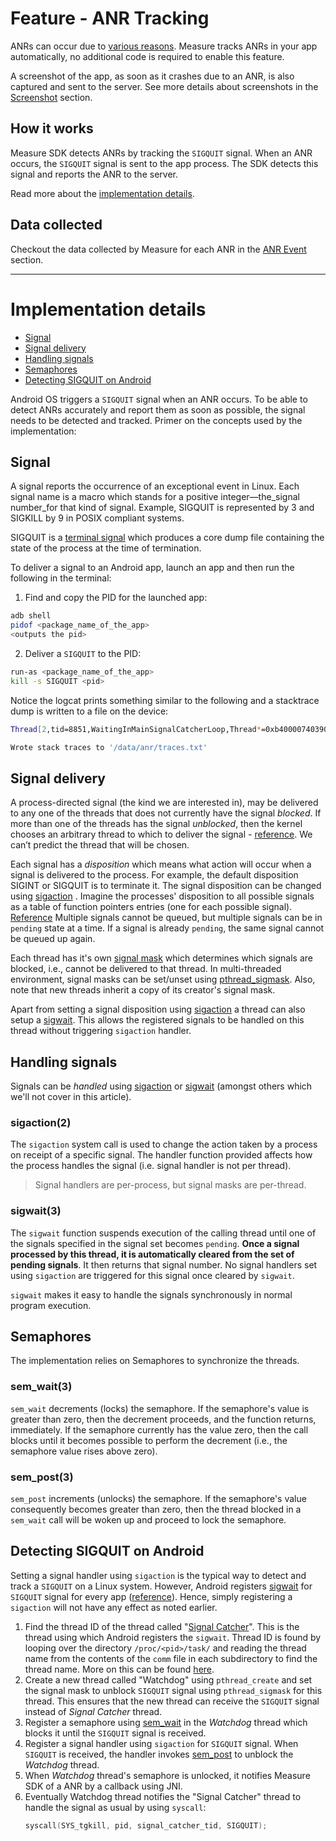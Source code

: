 # Feature - ANR Tracking

ANRs can occur due
to [various reasons](https://developer.android.com/topic/performance/anrs/diagnose-and-fix-anrs#input-dispatch-common-causes).
Measure tracks ANRs in your app automatically, no additional code is required
to enable this feature.

A screenshot of the app, as soon as it crashes due to an ANR, is also captured and sent to the server.
See more details about screenshots in the [Screenshot](feature_screenshot.md) section.

## How it works

Measure SDK detects ANRs by tracking the `SIGQUIT` signal. When an ANR occurs, the `SIGQUIT` signal is
sent to the app process. The SDK detects this signal and reports the ANR to the server.

Read more about the [implementation details](#implementation-details).

## Data collected

Checkout the data collected by Measure for each ANR in the [ANR Event](../../../docs/api/sdk/README.md#anr) section.

---
# Implementation details

* [Signal](#signal)
* [Signal delivery](#signal-delivery)
* [Handling signals](#handling-signals)
* [Semaphores](#semaphores)
* [Detecting SIGQUIT on Android](#detecting-sigquit-on-android)

Android OS triggers a `SIGQUIT` signal when an ANR occurs. To be able to detect ANRs accurately and
report them as soon
as possible, the signal needs to be detected and tracked. Primer on the concepts used by the
implementation:

## Signal

A signal reports the occurrence of an exceptional event in Linux. Each signal name is a macro which
stands for a
positive integer—the_signal number_for that kind of signal. Example, SIGQUIT is represented by 3 and
SIGKILL by 9 in
POSIX compliant systems.

SIGQUIT is
a [terminal signal](https://www.gnu.org/software/libc/manual/html_node/Termination-Signals.html)
which
produces a core dump file containing the state of the process at the time of termination.

To deliver a signal to an Android app, launch an app and then run the following in the terminal:

1. Find and copy the PID for the launched app:

```bash
adb shell
pidof <package_name_of_the_app>
<outputs the pid>
```

2. Deliver a `SIGQUIT` to the PID:

```bash
run-as <package_name_of_the_app>
kill -s SIGQUIT <pid>
```

Notice the logcat prints something similar to the following and a stacktrace dump is written to a
file on the device:

```bash
Thread[2,tid=8851,WaitingInMainSignalCatcherLoop,Thread*=0xb40000740390ff50,peer=0x12e401f8,"Signal Catcher"]: reacting to signal 3

Wrote stack traces to '/data/anr/traces.txt'
```

## Signal delivery

A process-directed signal (the kind we are interested in), may be delivered to any one of the
threads that does not
currently have the signal *blocked*. If more than one of the threads has the signal *unblocked*,
then the kernel chooses
an arbitrary thread to which to deliver the signal - [reference](https://arc.net/l/quote/hobkxzrr).
We can’t predict the
thread that will be chosen.

Each signal has a *disposition* which means what action will occur when a signal is delivered to the
process. For
example, the default disposition SIGINT or SIGQUIT is to terminate it. The signal disposition can be
changed
using [sigaction](https://man7.org/linux/man-pages/man2/sigaction.2.html) . Imagine the processes'
disposition to all
possible signals as a table of function pointers entries (one for each possible
signal). [Reference](https://csresources.github.io/SystemProgrammingWiki/SystemProgramming/Signals,-Part-2:-Pending-Signals-and-Signal-Masks/)
Multiple signals cannot be queued, but multiple signals can be in `pending` state at a time. If a
signal is
already `pending`, the same signal cannot be queued up again.

Each thread has it's
own [signal mask](https://csresources.github.io/SystemProgrammingWiki/SystemProgramming/Signals,-Part-2:-Pending-Signals-and-Signal-Masks/)
which determines which signals are blocked, i.e., cannot be delivered to that thread. In
multi-threaded environment,
signal masks can be set/unset
using [pthread_sigmask](https://man7.org/linux/man-pages/man3/pthread_sigmask.3.html).
Also, note that new threads inherit a copy of its creator's signal mask.

Apart from setting a signal disposition
using [sigaction](https://man7.org/linux/man-pages/man2/sigaction.2.html) a
thread can also setup a [sigwait](https://man7.org/linux/man-pages/man3/sigwait.3.html). This allows
the registered
signals to be handled on this thread without triggering `sigaction` handler.

## Handling signals

Signals can be *handled* using [sigaction](https://man7.org/linux/man-pages/man2/sigaction.2.html)
or [sigwait](https://man7.org/linux/man-pages/man3/sigwait.3.html) (amongst others which we'll not
cover in this
article).

### sigaction(2)

The `sigaction` system call is used to change the action taken by a process on receipt of a specific
signal. The handler
function provided affects how the process handles the signal (i.e. signal handler is not per
thread).

> Signal handlers are per-process, but signal masks are per-thread.

### sigwait(3)

The `sigwait` function suspends execution of the calling thread until one of the signals specified
in the signal set
becomes `pending`. **Once a signal processed by this thread, it is automatically cleared from the
set of pending signals**. It then returns that signal number. No signal handlers set
using `sigaction` are triggered for
this signal once
cleared by `sigwait`.

`sigwait` makes it easy to handle the signals synchronously in normal program execution.

## Semaphores

The implementation relies on Semaphores to synchronize the threads.

### sem_wait(3)

`sem_wait` decrements (locks) the semaphore. If the semaphore's value is greater than zero, then the
decrement proceeds, and the function returns, immediately. If the semaphore currently has the value
zero, then the call blocks until it becomes possible to perform the decrement (i.e., the semaphore
value rises above zero).

### sem_post(3)

`sem_post` increments (unlocks) the semaphore. If the semaphore's value
consequently becomes greater than zero, then the thread blocked in a `sem_wait` call
will be woken up and proceed to lock the semaphore.

## Detecting SIGQUIT on Android

Setting a signal handler using `sigaction` is the typical way to detect and track a `SIGQUIT` on a
Linux system.
However, Android registers [sigwait](https://man7.org/linux/man-pages/man3/sigwait.3.html)
for `SIGQUIT` signal for
every
app ([reference](https://android.googlesource.com/platform/art/+/refs/heads/main/runtime/signal_catcher.cc)).
Hence, simply registering a `sigaction` will not have any effect as noted earlier.

1. Find the thread ID of the thread
   called "[Signal Catcher](https://android.googlesource.com/platform/art/+/refs/heads/main/runtime/signal_catcher.cc)".
   This is the thread using which Android registers the `sigwait`.
   Thread ID is found by looping over the directory `/proc/<pid>/task/` and reading the thread name from
   the contents of
   the `comm` file in each subdirectory to find the thread name. More on this can be
   found [here](https://man.freebsd.org/cgi/man.cgi?apropos=0&arch=default&format=html&manpath=CentOS+7.1&query=proc&sektion=5#:~:text=%2Fproc%2F%5Bpid%5D%2Ftask%09(since%20Linux%202.6.0%2Dtest6)).
2. Create a new thread called "Watchdog" using `pthread_create` and set the signal mask to
   unblock `SIGQUIT` signal
   using `pthread_sigmask` for this thread. This ensures that the new thread can receive
   the `SIGQUIT` signal instead
   of _Signal Catcher_ thread.
3. Register a semaphore using [sem_wait](https://man7.org/linux/man-pages/man3/sem_wait.3.html) in
   the _Watchdog_ thread
   which blocks it until the `SIGQUIT` signal is received.
4. Register a signal handler using `sigaction` for `SIGQUIT` signal. When `SIGQUIT` is received, the
   handler invokes
   [sem_post](https://man7.org/linux/man-pages/man3/sem_post.3.html) to unblock the _Watchdog_
   thread.
5. When _Watchdog_ thread's semaphore is unlocked, it notifies Measure SDK of a ANR by a callback
   using JNI.
6. Eventually Watchdog thread notifies the "Signal Catcher" thread to handle the signal as usual by
   using `syscall`:
    ```c
    syscall(SYS_tgkill, pid, signal_catcher_tid, SIGQUIT);
    ```
